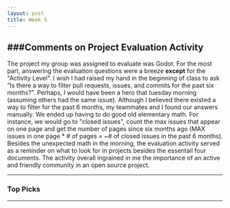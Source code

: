 ```yaml
---
layout: post
title: Week 5
---
```


###Comments on Project Evaluation Activity
---
The project my group was assigned to evaluate was Godot. For the most part, answering the evaluation questions were a breeze **except** for the "Activity Level". I wish I had raised my hand in the beginning of class to ask "Is there a way to filter pull requests, issues, and commits for the past six months?". Perhaps, I would have been a hero that tuesday morning (assuming others had the same issue). Although I believed there existed a way to filter for the past 6 months, my teammates and I found our answers manually. We ended up having to do good old elementary math. For instance, we would go to "closed issues", count the max issues that appear on one page and get the number of pages since six months ago (MAX issues in one page * # of pages = ~# of closed issues in the past 6 months). Besides the unexpected math in the morning, the evaluation activity served as a reminder on what to look for in projects besides the essentail four documents. The activity overall ingrained in me the importance of an active and friendly community in an open source project.

---
### Top Picks
---
### 
